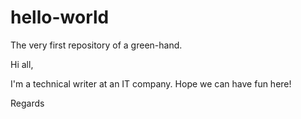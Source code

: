 # hello-world
The very first repository of a green-hand.


Hi all,

I'm a technical writer at an IT company. Hope we can have fun here! 

Regards


